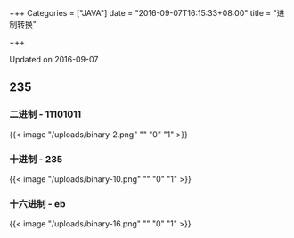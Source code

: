 +++
Categories = ["JAVA"]
date = "2016-09-07T16:15:33+08:00"
title = "进制转换"

+++

<!--more-->

Updated on 2016-09-07

>

## 235
### 二进制 - 11101011
{{< image "/uploads/binary-2.png" "" "0" "1" >}}

### 十进制 - 235
{{< image "/uploads/binary-10.png" "" "0" "1" >}}

### 十六进制 - eb
{{< image "/uploads/binary-16.png" "" "0" "1" >}}
